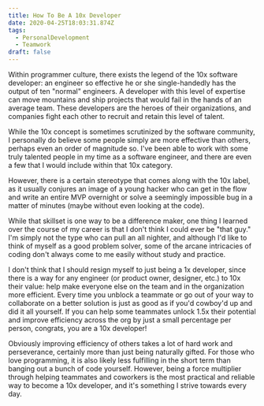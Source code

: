 ```yaml
---
title: How To Be A 10x Developer
date: 2020-04-25T18:03:31.874Z
tags:
  - PersonalDevelopment
  - Teamwork
draft: false
---
```

Within programmer culture, there exists the legend of the 10x software developer: an engineer so effective he or she single-handedly has the output of ten "normal" engineers.  A developer with this level of expertise can move mountains and ship projects that would fail in the hands of an average team.  These developers are the heroes of their organizations, and companies fight each other to recruit and retain this level of talent.

While the 10x concept is sometimes scrutinized by the software community, I personally do believe  some people simply are more effective than others, perhaps even an order of magnitude so.  I've been able to work with some truly talented people in my time as a software engineer, and there are even a few that I would include within that 10x category.  

However, there is a certain stereotype that comes along with the 10x label, as it usually conjures an image of a young hacker who can get in the flow and write an entire MVP overnight or solve a seemingly impossible bug in a matter of minutes (maybe without even looking at the code).  

While that skillset is one way to be a difference maker, one thing I learned over the course of my career is that I don't think I could ever be "that guy."  I'm simply not the type who can pull an all nighter, and although I'd like to think of myself as a good problem solver, some of the arcane intricacies of coding don't always come to me easily without study and practice.

I don't think that I should resign myself to just being a 1x developer, since there is a way for any engineer (or product owner, designer, etc.) to 10x their value: help make everyone else on the team and in the organization more efficient.  Every time you unblock a teammate or go out of your way to collaborate on a better solution is just as good as if you'd cowboy'd up and did it all yourself.  If you can help some teammates unlock 1.5x their potential and improve efficiency across the org by just a small percentage per person, congrats, you are a 10x developer!

Obviously improving efficiency of others takes a lot of hard work and perseverance, certainly more than just being naturally gifted.  For those who love programming, it is also likely less fulfilling in the short term than banging out a bunch of code yourself.  However, being a force multiplier through helping teammates and coworkers is the most practical and reliable way to become a 10x developer, and it's something I strive towards every day.
